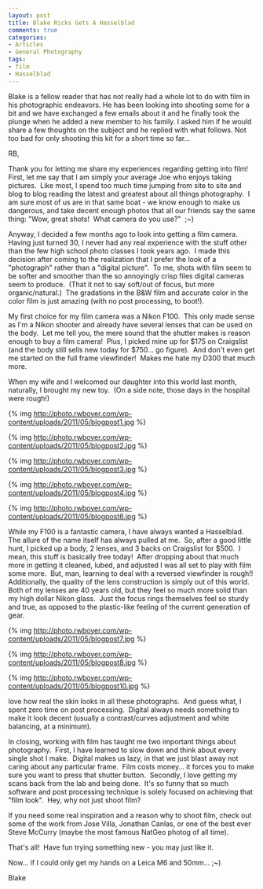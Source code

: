 ```yaml
---
layout: post
title: Blake Ricks Gets A Hasselblad
comments: true
categories:
- Articles
- General Photography
tags:
- film
- Hasselblad
---
```

Blake is a fellow reader that has not really had a whole lot to do with film in his photographic endeavors. He has been looking into shooting some for a bit and we have exchanged a few emails about it and he finally took the plunge when he added a new member to his family. I asked him if he would share a few thoughts on the subject and he replied with what follows. Not too bad for only shooting this kit for a short time so far...

RB,

Thank you for letting me share my experiences regarding getting into film!  First, let me say that I am simply your average Joe who enjoys taking pictures.  Like most, I spend too much time jumping from site to site and blog to blog reading the latest and greatest about all things photography.  I am sure most of us are in that same boat - we know enough to make us dangerous, and take decent enough photos that all our friends say the same thing: "Wow, great shots!  What camera do you use?"  ;~)

Anyway, I decided a few months ago to look into getting a film camera.  Having just turned 30, I never had any real experience with the stuff other than the few high school photo classes I took years ago.  I made this decision after coming to the realization that I prefer the look of a "photograph" rather than a "digital picture".  To me, shots with film seem to be softer and smoother than the so annoyingly crisp files digital cameras seem to produce.  (That it not to say soft/out of focus, but more organic/natural.)  The gradations in the B&amp;W film and accurate color in the color film is just amazing (with no post processing, to boot!).

My first choice for my film camera was a Nikon F100.  This only made sense as I'm a Nikon shooter and already have several lenses that can be used on the body.  Let me tell you, the mere sound that the shutter makes is reason enough to buy a film camera!  Plus, I picked mine up for $175 on Craigslist (and the body still sells new today for $750… go figure).  And don't even get me started on the full frame viewfinder!  Makes me hate my D300 that much more.

When my wife and I welcomed our daughter into this world last month, naturally, I brought my new toy.  (On a side note, those days in the hospital were rough!)

{% img http://photo.rwboyer.com/wp-content/uploads/2011/05/blogpost1.jpg %}

{% img http://photo.rwboyer.com/wp-content/uploads/2011/05/blogpost2.jpg %}

{% img http://photo.rwboyer.com/wp-content/uploads/2011/05/blogpost3.jpg %}

{% img http://photo.rwboyer.com/wp-content/uploads/2011/05/blogpost4.jpg %}

{% img http://photo.rwboyer.com/wp-content/uploads/2011/05/blogpost6.jpg %}

While my F100 is a fantastic camera, I have always wanted a Hasselblad.  The allure of the name itself has always pulled at me.  So, after a good little hunt, I picked up a body, 2 lenses, and 3 backs on Craigslist for $500.  I mean, this stuff is basically free today!  After dropping about that much more in getting it cleaned, lubed, and adjusted I was all set to play with film some more.  But, man, learning to deal with a reversed viewfinder is rough!!  Additionally, the quality of the lens construction is simply out of this world.  Both of my lenses are 40 years old, but they feel so much more solid than my high dollar Nikon glass.  Just the focus rings themselves feel so sturdy and true, as opposed to the plastic-like feeling of the current generation of gear.

{% img http://photo.rwboyer.com/wp-content/uploads/2011/05/blogpost7.jpg %}

{% img http://photo.rwboyer.com/wp-content/uploads/2011/05/blogpost8.jpg %}

{% img http://photo.rwboyer.com/wp-content/uploads/2011/05/blogpost10.jpg %}

love how real the skin looks in all these photographs.  And guess what, I spent zero time on post processing.  Digital always needs something to make it look decent (usually a contrast/curves adjustment and white balancing, at a minimum).

In closing, working with film has taught me two important things about photography.  First, I have learned to slow down and think about every single shot I make.  Digital makes us lazy, in that we just blast away not caring about any particular frame.  Film costs money… it forces you to make sure you want to press that shutter button.  Secondly, I love getting my scans back from the lab and being done.  It's so funny that so much software and post processing technique is solely focused on achieving that "film look".  Hey, why not just shoot film?

If you need some real inspiration and a reason why to shoot film, check out some of the work from Jose Villa, Jonathan Canlas, or one of the best ever Steve McCurry (maybe the most famous NatGeo photog of all time).

That's all!  Have fun trying something new - you may just like it.

Now… if I could only get my hands on a Leica M6 and 50mm… ;~)

Blake